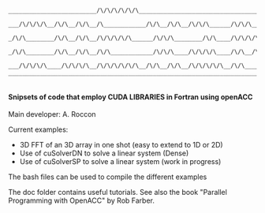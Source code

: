 
~~~text
     _________________________/\/\/\/\/\/\______________________________________________________/\/\___________________________
    ___/\/\/\/\__/\/\__/\/\__/\____________/\/\__/\/\__/\/\/\______/\/\/\__/\/\____/\/\/\/\____/\/\______/\/\/\______/\/\/\/\_ 
   _/\/\________/\/\__/\/\__/\/\/\/\/\______/\/\/\________/\/\____/\/\/\/\/\/\/\__/\/\__/\/\__/\/\____/\/\/\/\/\__/\/\/\/\___  
  _/\/\________/\/\__/\/\__/\/\____________/\/\/\____/\/\/\/\____/\/\__/\__/\/\__/\/\/\/\____/\/\____/\/\______________/\/\_   
 ___/\/\/\/\____/\/\/\/\__/\/\/\/\/\/\__/\/\__/\/\__/\/\/\/\/\__/\/\______/\/\__/\/\________/\/\/\____/\/\/\/\__/\/\/\/\___    
_______________________________________________________________________________/\/\_______________________________________     
                                                                                    
~~~



#### Snipsets of code that employ CUDA LIBRARIES in Fortran using openACC

Main developer: A. Roccon 

Current examples:
* 3D FFT of an 3D array in one shot (easy to extend to 1D or 2D)
* Use of cuSolverDN to solve a linear system (Dense)
* Use of cuSolverSP to solve a linear system (work in progress)

The bash files can be used to compile the different examples

The doc folder contains useful tutorials.
See also the book "Parallel Programming with OpenACC" by Rob Farber.